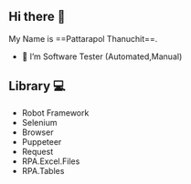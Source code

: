 ## Hi there 👋
My Name is ==Pattarapol Thanuchit==.

- 🔭 I’m Software Tester (Automated,Manual)

## Library :computer:
- Robot Framework
- Selenium
- Browser
- Puppeteer
- Request
- RPA.Excel.Files
- RPA.Tables
